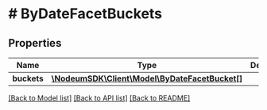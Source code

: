 # # ByDateFacetBuckets

## Properties

Name | Type | Description | Notes
------------ | ------------- | ------------- | -------------
**buckets** | [**\NodeumSDK\Client\Model\ByDateFacetBucket[]**](ByDateFacetBucket.md) |  | [optional] 

[[Back to Model list]](../../README.md#documentation-for-models) [[Back to API list]](../../README.md#documentation-for-api-endpoints) [[Back to README]](../../README.md)


